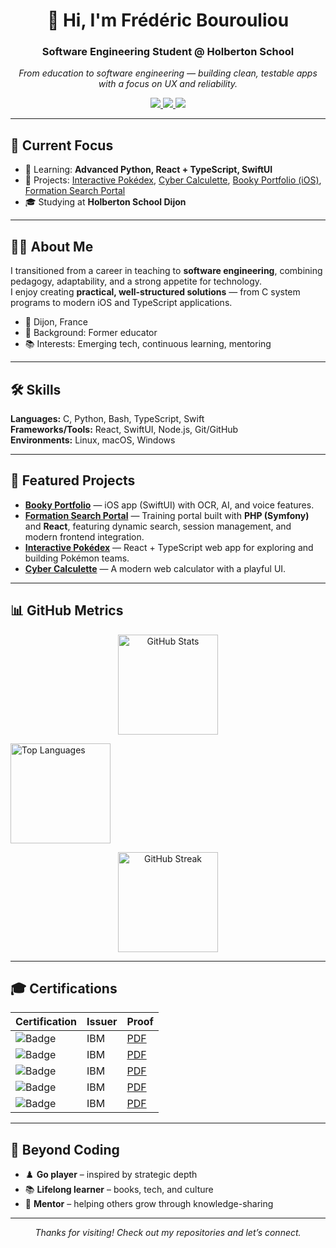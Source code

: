 <!-- Profile README -->

<div align="center">
  <h1>👋 Hi, I'm Frédéric Bourouliou</h1>
  <h3>Software Engineering Student @ Holberton School</h3>
  <em>From education to software engineering — building clean, testable apps with a focus on UX and reliability.</em>

  <!-- Contact -->
  <p>
    <a href="mailto:bourouliou@gmail.com">
      <img src="https://img.shields.io/badge/Email-D14836?style=for-the-badge&logo=gmail&logoColor=white"/>
    </a>
    <a href="https://www.linkedin.com/in/frederic-bourouliou/">
      <img src="https://img.shields.io/badge/LinkedIn-0077B5?style=for-the-badge&logo=linkedin&logoColor=white"/>
    </a>
    <a href="https://twitter.com/FBourouliou">
      <img src="https://img.shields.io/badge/Twitter-1DA1F2?style=for-the-badge&logo=twitter&logoColor=white"/>
    </a>
  </p>
</div>

---

## 🎯 Current Focus

- 🌱 Learning: **Advanced Python, React + TypeScript, SwiftUI**
- 🔭 Projects: [Interactive Pokédex](https://github.com/FredBourouliou/interactive-pokedex), [Cyber Calculette](https://github.com/FredBourouliou/cyber_calculette), [Booky Portfolio (iOS)](https://github.com/FredBourouliou/Booky-Portfolio), [Formation Search Portal](https://github.com/FredBourouliou/formation-search-portal-)
- 🎓 Studying at **Holberton School Dijon**

---

## 👨‍💻 About Me

I transitioned from a career in teaching to **software engineering**, combining pedagogy, adaptability, and a strong appetite for technology.  
I enjoy creating **practical, well-structured solutions** — from C system programs to modern iOS and TypeScript applications.

- 📍 Dijon, France  
- 🧩 Background: Former educator  
- 📚 Interests: Emerging tech, continuous learning, mentoring

---

## 🛠️ Skills

**Languages:** C, Python, Bash, TypeScript, Swift  
**Frameworks/Tools:** React, SwiftUI, Node.js, Git/GitHub  
**Environments:** Linux, macOS, Windows

---

## 🚀 Featured Projects

- **[Booky Portfolio](https://github.com/FredBourouliou/Booky-Portfolio)** — iOS app (SwiftUI) with OCR, AI, and voice features.
- **[Formation Search Portal](https://github.com/FredBourouliou/formation-search-portal-)** — Training portal built with **PHP (Symfony)** and **React**, featuring dynamic search, session management, and modern frontend integration.  
- **[Interactive Pokédex](https://github.com/FredBourouliou/interactive-pokedex)** — React + TypeScript web app for exploring and building Pokémon teams.  
- **[Cyber Calculette](https://github.com/FredBourouliou/cyber_calculette)** — A modern web calculator with a playful UI.   
  
---

## 📊 GitHub Metrics

<p align="center">
  <img
    src="https://github-readme-stats.vercel.app/api?username=FredBourouliou&show_icons=true&count_private=true&include_all_commits=true&hide_border=true&rank_icon=github&theme=tokyonight"
    height="160"
    alt="GitHub Stats"
  />
  
  <img
    src="https://github-readme-stats.vercel.app/api/top-langs/?username=FredBourouliou&layout=compact&hide_border=true&langs_count=8&theme=tokyonight"
    height="160"
    alt="Top Languages"
  />
</p>

<p align="center">
  <img
    src="https://streak-stats.demolab.com?user=FredBourouliou&theme=tokyonight&hide_border=true"
    height="160"
    alt="GitHub Streak"
  />
</p>

---

## 🎓 Certifications

| Certification | Issuer | Proof |
|---------------|--------|-------|
| ![Badge](https://img.shields.io/badge/IBM-Introduction%20to%20Open%20Source-052FAD?style=flat&logo=ibm&logoColor=white) | IBM | [PDF](https://github.com/FredBourouliou/holbertonschool-france-certificates-ibm/blob/main/certificates-trimester-1/certificate-oss.pdf) |
| ![Badge](https://img.shields.io/badge/IBM-Agile%20Explorer-052FAD?style=flat&logo=ibm&logoColor=white) | IBM | [PDF](https://github.com/FredBourouliou/holbertonschool-france-certificates-ibm/blob/main/certificates-trimester-1/certificate-agile.pdf) |
| ![Badge](https://img.shields.io/badge/IBM-SQL%20%26%20Relational%20Databases%20101-052FAD?style=flat&logo=ibm&logoColor=white) | IBM | [PDF](https://github.com/FredBourouliou/holbertonschool-france-certificates-ibm/blob/main/certificates-trimester-2/certificate-sql.pdf) |
| ![Badge](https://img.shields.io/badge/IBM-Detecting%20SQL%20Injection%20Attacks-052FAD?style=flat&logo=ibm&logoColor=white) | IBM | [PDF](https://github.com/FredBourouliou/holbertonschool-france-certificates-ibm/blob/main/certificates-trimester-2/certificate-sqli-guardium.pdf) |
| ![Badge](https://img.shields.io/badge/IBM-Cloud%20Fundamentals-052FAD?style=flat&logo=ibm&logoColor=white) | IBM | [PDF](https://github.com/FredBourouliou/holbertonschool-france-certificates-ibm/blob/main/certificates-trimester-3/certificate-cloud.pdf) |

---

## 🌱 Beyond Coding

- ♟️ **Go player** – inspired by strategic depth  
- 📚 **Lifelong learner** – books, tech, and culture  
- 🤝 **Mentor** – helping others grow through knowledge-sharing  

---

<div align="center">
  <em>Thanks for visiting! Check out my repositories and let’s connect.</em>
</div>
